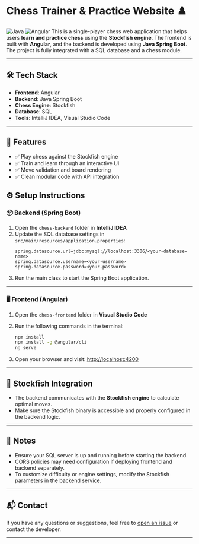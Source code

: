 # Chess Trainer & Practice Website ♟️
 ![Java](https://img.shields.io/badge/backend-Java%20SpringBoot-green.svg) ![Angular](https://img.shields.io/badge/frontend-Angular-red.svg)
This is a single-player chess web application that helps users **learn and practice chess** using the **Stockfish engine**. The frontend is built with **Angular**, and the backend is developed using **Java Spring Boot**. The project is fully integrated with a SQL database and a chess module.

---

## 🛠️ Tech Stack

- **Frontend**: Angular
- **Backend**: Java Spring Boot
- **Chess Engine**: Stockfish
- **Database**: SQL
- **Tools**: IntelliJ IDEA, Visual Studio Code

---

## 🚀 Features

- ✅ Play chess against the Stockfish engine
- ✅ Train and learn through an interactive UI
- ✅ Move validation and board rendering
- ✅ Clean modular code with API integration


## ⚙️ Setup Instructions

### 📦 Backend (Spring Boot)

1. Open the `chess-backend` folder in **IntelliJ IDEA**
2. Update the SQL database settings in `src/main/resources/application.properties`:
    ```properties
    spring.datasource.url=jdbc:mysql://localhost:3306/<your-database-name>
    spring.datasource.username=<your-username>
    spring.datasource.password=<your-password>
    ```
3. Run the main class to start the Spring Boot application.

---

### 🖥️ Frontend (Angular)

1. Open the `chess-frontend` folder in **Visual Studio Code**
2. Run the following commands in the terminal:

    ```bash
    npm install
    npm install -g @angular/cli
    ng serve
    ```

3. Open your browser and visit: [http://localhost:4200](http://localhost:4200)

---

## 🤖 Stockfish Integration

- The backend communicates with the **Stockfish engine** to calculate optimal moves.
- Make sure the Stockfish binary is accessible and properly configured in the backend logic.

---

## 📌 Notes

- Ensure your SQL server is up and running before starting the backend.
- CORS policies may need configuration if deploying frontend and backend separately.
- To customize difficulty or engine settings, modify the Stockfish parameters in the backend service.

---

## 📬 Contact

If you have any questions or suggestions, feel free to [open an issue](https://github.com/your-repo/issues) or contact the developer.

---
